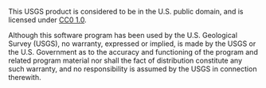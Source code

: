 This USGS product is considered to be in the U.S. public domain, and is licensed under
[CC0 1.0](https://creativecommons.org/publicdomain/zero/1.0/).

Although this software program has been used by the U.S. Geological Survey (USGS), no 
warranty, expressed or implied, is made by the USGS or the U.S. Government as to the 
accuracy and functioning of the program and related program material nor shall the fact 
of distribution constitute any such warranty, and no responsibility is assumed by the
USGS in connection therewith.